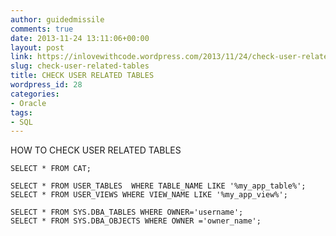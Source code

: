 ```yaml
---
author: guidedmissile
comments: true
date: 2013-11-24 13:11:06+00:00
layout: post
link: https://inlovewithcode.wordpress.com/2013/11/24/check-user-related-tables/
slug: check-user-related-tables
title: CHECK USER RELATED TABLES
wordpress_id: 28
categories:
- Oracle
tags:
- SQL
---
```


HOW TO CHECK USER RELATED TABLES

    
    
    SELECT * FROM CAT;
    
    SELECT * FROM USER_TABLES  WHERE TABLE_NAME LIKE '%my_app_table%';
    SELECT * FROM USER_VIEWS WHERE VIEW_NAME LIKE '%my_app_view%';
    
    SELECT * FROM SYS.DBA_TABLES WHERE OWNER='username';
    SELECT * FROM SYS.DBA_OBJECTS WHERE OWNER ='owner_name';
    
